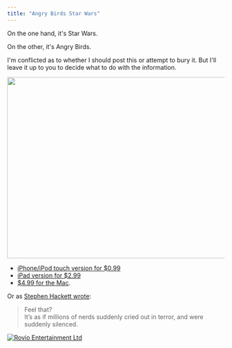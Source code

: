 ```yaml
---
title: "Angry Birds Star Wars"
---
```

<p>On the one hand, it's Star Wars.</p>
<p>On the other, it's Angry Birds.</p>
<p>I'm conflicted as to whether I should post this or attempt to bury it. But I'll leave it up to you to decide what to do with the information.</p>
<p><img src="https://chrisenns.com/wp-content/uploads/2012/11/Angry-Birds-Star-Wars.jpg" alt="" title="Angry Birds Star Wars" width="559" height="420" class="aligncenter size-full wp-image-20942" /></p>
<ul>
<li><a href="https://target.georiot.com/Proxy.ashx?grid=9646&id=6PFrOqNV4B8&offerid=162397&type=3&subid=0&tmpid=3664&RD_PARM1=https%253A%252F%252Fitunes.apple.com%252Fca%252Fapp%252Fangry-birds-star-wars%252Fid557137623%253Fmt%253D8%2526uo%253D4%2526partnerId%253D30" target="itunes_store">iPhone/iPod touch version for $0.99</a></li>
<li><a href="https://target.georiot.com/Proxy.ashx?grid=9646&id=6PFrOqNV4B8&offerid=162397&type=3&subid=0&tmpid=3664&RD_PARM1=https%253A%252F%252Fitunes.apple.com%252Fca%252Fapp%252Fangry-birds-star-wars-hd%252Fid557138109%253Fmt%253D8%2526uo%253D4%2526partnerId%253D30" target="itunes_store">iPad version for $2.99</a></li>
<li><a href="https://target.georiot.com/Proxy.ashx?grid=9646&id=6PFrOqNV4B8&offerid=162397&type=3&subid=0&tmpid=3664&RD_PARM1=https%253A%252F%252Fitunes.apple.com%252Fca%252Fartist%252Frovio-entertainment-ltd%252Fid298910979%253Fmt%253D12%2526uo%253D4%2526partnerId%253D30" target="itunes_store">$4.99 for the Mac</a>.</li>
</ul>
<p>Or as <a href="https://512pixels.net/2012/11/jedi-birds/">Stephen Hackett wrote</a>:</p>
<blockquote><p>
  Feel that?<br />
  It’s as if millions of nerds suddenly cried out in terror, and were suddenly silenced.
</p></blockquote>
<p><a href="https://target.georiot.com/Proxy.ashx?grid=9646&id=6PFrOqNV4B8&offerid=162397&type=3&subid=0&tmpid=3664&RD_PARM1=https%253A%252F%252Fitunes.apple.com%252Fca%252Fartist%252Frovio-entertainment-ltd%252Fid298910979%253Fuo%253D4%2526partnerId%253D30" target="itunes_store"><img src="https://r.mzstatic.com/images/web/linkmaker/badge_itunes-lrg.gif" alt="Rovio Entertainment Ltd" style="border: 0;"/></a></p>
